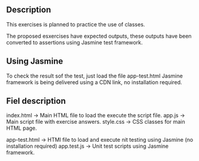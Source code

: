 ## Description

This exercises is planned to practice the use of classes.

The proposed esxercises have expected outputs, these outputs have been converted to assertions using Jasmine test framework.

## Using Jasmine

To check the result sof the test, just load the file app-test.html
Jasmine framework is being delivered using a CDN link, no installation required.

## Fiel description

index.html -> Main HTML file to load the execute the script file.
app.js -> Main script file with exercise answers.
style.css -> CSS classes for main HTML page.

app-test.html -> HTMl file to load and execute nit testing using Jasmine (no installation required)
app.test.js -> Unit test scripts using Jasmine framework.

